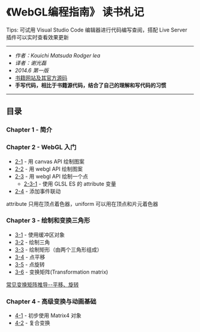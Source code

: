 # 《WebGL编程指南》 读书札记

Tips: 可试用 Visual Studio Code 编辑器进行代码编写查阅，搭配 Live Server 插件可以实时查看效果更新

***
* *作者：Kouichi Matsuda Rodger lea*
* *译者：谢光磊*
* *2014.6 第一版*
* [书籍网站及其官方源码](https://sites.google.com/site/webglbook/)
* **手写代码，相比于书籍源代码，结合了自己的理解和写代码的习惯**
***

## 目录
### Chapter 1 - 简介
### Chapter 2 - WebGL 入门
* [2-1](./02/2-1.js) - 用 canvas API 绘制图案
* [2-2](./02/2-2.js) - 用 webgl API 绘制图案
* [2-3](./02/2-3.js) - 用 webgl API 绘制一个点
  * [2-3-1](./02/2-3-1.js) - 使用 GLSL ES 的 attribute 变量
* [2-4](./02/2-4.js) - 添加事件联动
  
attribute 只用在顶点着色器，uniform 可以用在顶点和片元着色器

### Chapter 3 - 绘制和变换三角形
* [3-1](./03/3-1.js) - 使用缓冲区对象
* [3-2](./03/3-2.js) - 绘制三角
* [3-3](./03/3-3.js) - 绘制矩形（由两个三角形组成）
* [3-4](./03/3-4.js) - 点平移
* [3-5](./03/3-5.js) - 点旋转
* [3-6](./03/3-6.js) - 变换矩阵(Transformation matrix)

[常见变换矩阵推导--平移、旋转](./assets/transformationMatrix.jpg)

### Chapter 4 - 高级变换与动画基础
* [4-1](./04/4-1.js) - 初步使用 Matrix4 对象
* [4-2](./04/4-2.js) - 复合变换